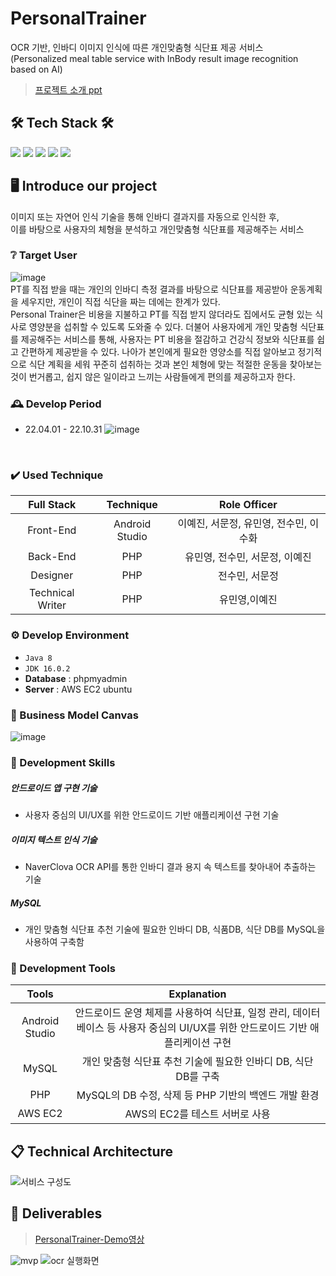 # PersonalTrainer
OCR 기반, 인바디 이미지 인식에 따른 개인맞춤형 식단표 제공 서비스<br>
(Personalized meal table service with InBody result image recognition based on AI)

>[프로젝트 소개 ppt](https://docs.google.com/presentation/d/1-GnFoM7eYvnUloaMjpYrnfx5up-jsp-T-9BWabT4Ygs/edit?usp=sharing)

## 🛠 Tech Stack 🛠
<img src="https://img.shields.io/badge/Java-007396?style=flat&logo=Java&logoColor=white"/></a>
<img src="https://img.shields.io/badge/PHP-777BB4?style=flat&logo=PHP&logoColor=white"/></a>
<a href="https://www.mysql.com/" target="_blank"><img src="https://img.shields.io/badge/MySQL-4479A1?style=flat&logo=MySQL&logoColor=white"/></a>
<a href="https://aws.amazon.com/ko/" target="_blank"><img src="https://img.shields.io/badge/Amazon AWS-232F3E?style=flat&logo=AmazonAWS&logoColor=white"/></a>
<img src="https://img.shields.io/badge/github-181717?style=flat&logo=github&logoColor=white"></a>

## 🖥️ Introduce our project
이미지 또는 자연어 인식 기술을 통해 인바디 결과지를 자동으로 인식한 후, <br>
이를 바탕으로 사용자의 체형을 분석하고 개인맞춤형 식단표를 제공해주는 서비스
<br>

### ❔ Target User
![image](https://user-images.githubusercontent.com/89902489/199339555-de108da1-0c73-46f8-8faf-12e851323b08.png)
<br>
PT를 직접 받을 때는 개인의 인바디 측정 결과를 바탕으로 식단표를 제공받아 운동계획을 세우지만, 개인이 직접 식단을 짜는 데에는 한계가 있다. <br>
Personal Trainer은 비용을 지불하고 PT를 직접 받지 않더라도 집에서도 균형 있는 식사로 영양분을 섭취할 수 있도록 도와줄 수 있다. 더불어 사용자에게 개인 맞춤형 식단표를 제공해주는 서비스를 통해, 사용자는 PT 비용을 절감하고 건강식 정보와 식단표를 쉽고 간편하게 제공받을 수 있다. 나아가 본인에게 필요한 영양소를 직접 알아보고 정기적으로 식단 계획을 세워 꾸준히 섭취하는 것과 본인 체형에 맞는 적절한 운동을 찾아보는 것이 번거롭고, 쉽지 않은 일이라고 느끼는 사람들에게 편의를 제공하고자 한다.


### 🕰️ Develop Period
* 22.04.01 - 22.10.31
![image](https://user-images.githubusercontent.com/89902489/199335382-db12c2e4-9574-4911-9d25-3966071f1c84.png)
<br>


### ✔️ Used Technique
| Full Stack | Technique | Role Officer |
| :--------------------------: | :-----------------------------------------------: | :------------------------------: |
| <center> Front-End </center> | <center> Android Studio </center> | <center> 이예진, 서문정, 유민영, 전수민, 이수화 </center> |
| <center>  Back-End </center> | <center> PHP </center> | <center> 유민영, 전수민, 서문정, 이예진 </center> |
| <center>  Designer </center> | <center> PHP </center> | <center> 전수민, 서문정 </center> |
| <center>  Technical Writer </center> | <center> PHP </center> | <center> 유민영,이예진 </center> |

### ⚙️ Develop Environment
- `Java 8`
- `JDK 16.0.2`
- **Database** : phpmyadmin
- **Server** : AWS EC2 ubuntu

### 📌 Business Model Canvas
![image](https://user-images.githubusercontent.com/92795889/211075472-13e4c464-26f6-4da7-bf98-d7b97a9e3e89.png)
<br>

### 📌 Development Skills
##### 안드로이드 앱 구현 기술
- 사용자 중심의 UI/UX를 위한 안드로이드 기반 애플리케이션 구현 기술
##### 이미지 텍스트 인식 기술
- NaverClova OCR API를 통한 인바디 결과 용지 속 텍스트를 찾아내어 추출하는 기술
##### MySQL
- 개인 맞춤형 식단표 추천 기술에 필요한 인바디 DB, 식품DB, 식단 DB를 MySQL을 사용하여 구축함

### 📌 Development Tools
|           Tools           |       Explanation       |
| :----------------------: | :-------------------------: |
| <center> Android Studio </center> | <center>  안드로이드 운영 체제를 사용하여 식단표, 일정 관리, 데이터베이스 등 사용자 중심의 UI/UX를 위한 안드로이드 기반 애플리케이션 구현 </center> |
| <center> MySQL </center> | <center> 개인 맞춤형 식단표 추천 기술에 필요한 인바디 DB, 식단 DB를 구축 </center> |
| <center> PHP </center> | <center>  MySQL의 DB 수정, 삭제 등 PHP 기반의 백엔드 개발 환경  </center> |
| <center> AWS EC2 </center> | <center>  AWS의 EC2를 테스트 서버로 사용 </center> |

## 📋 Technical Architecture
![서비스 구성도](https://user-images.githubusercontent.com/113801496/199249384-258ee377-3db1-4757-9351-5aaaf24f9236.PNG)

## 📎 Deliverables
> [PersonalTrainer-Demo영상](https://www.youtube.com/watch?v=d4qIbZsKLPs)

![mvp](https://user-images.githubusercontent.com/113801496/199274798-91a9d083-9eea-4bd0-bf24-6ea7011ce9f8.PNG)
![ocr 실행화면](https://user-images.githubusercontent.com/113801496/199274851-cc2a6b11-5ad9-41bc-849c-b80d8087c482.PNG)
